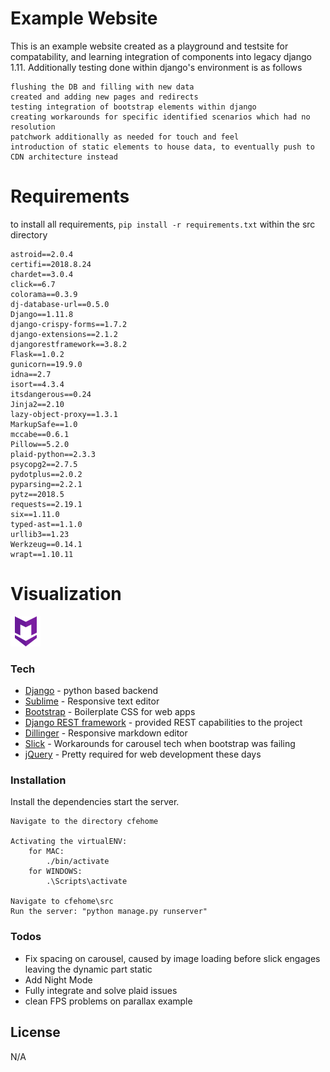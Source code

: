 # Example Website

This is an example website created as a playground and testsite for compatability, and learning integration of components into legacy django 1.11.
Additionally testing done within django's environment is as follows

    flushing the DB and filling with new data
    created and adding new pages and redirects
    testing integration of bootstrap elements within django
    creating workarounds for specific identified scenarios which had no resolution
    patchwork additionally as needed for touch and feel
    introduction of static elements to house data, to eventually push to CDN architecture instead

# Requirements
to install all requirements, `pip install -r requirements.txt` within the src directory

    astroid==2.0.4
    certifi==2018.8.24
    chardet==3.0.4
    click==6.7
    colorama==0.3.9
    dj-database-url==0.5.0
    Django==1.11.8
    django-crispy-forms==1.7.2
    django-extensions==2.1.2
    djangorestframework==3.8.2
    Flask==1.0.2
    gunicorn==19.9.0
    idna==2.7
    isort==4.3.4
    itsdangerous==0.24
    Jinja2==2.10
    lazy-object-proxy==1.3.1
    MarkupSafe==1.0
    mccabe==0.6.1
    Pillow==5.2.0
    plaid-python==2.3.3
    psycopg2==2.7.5
    pydotplus==2.0.2
    pyparsing==2.2.1
    pytz==2018.5
    requests==2.19.1
    six==1.11.0
    typed-ast==1.1.0
    urllib3==1.23
    Werkzeug==0.14.1
    wrapt==1.10.11

# Visualization
![alt text](https://github.com/adam-p/markdown-here/raw/master/src/common/images/icon48.png "Logo Title Text 1")

### Tech

* [Django](https://www.djangoproject.com/) - python based backend 
* [Sublime](https://www.sublimetext.com/) - Responsive text editor
* [Bootstrap](http://getbootstrap.com/) - Boilerplate CSS for web apps
* [Django REST framework](http://www.django-rest-framework.org/) - provided REST capabilities to the project
* [Dillinger](https://dillinger.io/) - Responsive markdown editor
* [Slick](http://kenwheeler.github.io/slick/) - Workarounds for carousel tech when bootstrap was failing
* [jQuery](https://jquery.com/) - Pretty required for web development these days


### Installation

Install the dependencies start the server.
```
Navigate to the directory cfehome

Activating the virtualENV:
    for MAC:
        ./bin/activate
    for WINDOWS:
        .\Scripts\activate
        
Navigate to cfehome\src
Run the server: "python manage.py runserver"
```
### Todos

 - Fix spacing on carousel, caused by image loading before slick engages leaving the dynamic part static
 - Add Night Mode
 - Fully integrate and solve plaid issues
 - clean FPS problems on parallax example

License
----
N/A

